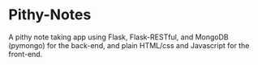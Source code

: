 # Pithy-Notes
A pithy note taking app using Flask, Flask-RESTful, and MongoDB (pymongo) for the back-end, and plain HTML/css and Javascript for the front-end.

